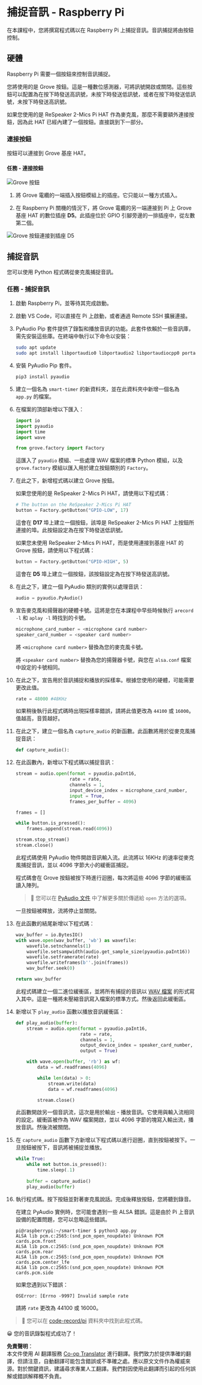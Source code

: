 <!--
CO_OP_TRANSLATOR_METADATA:
{
  "original_hash": "0ac0afcfb40cb5970ef4cb74f01c32e9",
  "translation_date": "2025-08-25T00:16:59+00:00",
  "source_file": "6-consumer/lessons/1-speech-recognition/pi-audio.md",
  "language_code": "tw"
}
-->
# 捕捉音訊 - Raspberry Pi

在本課程中，您將撰寫程式碼以在 Raspberry Pi 上捕捉音訊。音訊捕捉將由按鈕控制。

## 硬體

Raspberry Pi 需要一個按鈕來控制音訊捕捉。

您將使用的是 Grove 按鈕。這是一種數位感測器，可將訊號開啟或關閉。這些按鈕可以配置為在按下時發送高訊號，未按下時發送低訊號，或者在按下時發送低訊號，未按下時發送高訊號。

如果您使用的是 ReSpeaker 2-Mics Pi HAT 作為麥克風，那麼不需要額外連接按鈕，因為此 HAT 已經內建了一個按鈕。直接跳到下一部分。

### 連接按鈕

按鈕可以連接到 Grove 基座 HAT。

#### 任務 - 連接按鈕

![Grove 按鈕](../../../../../translated_images/grove-button.a70cfbb809a8563681003250cf5b06d68cdcc68624f9e2f493d5a534ae2da1e5.tw.png)

1. 將 Grove 電纜的一端插入按鈕模組上的插座。它只能以一種方式插入。

1. 在 Raspberry Pi 關機的情況下，將 Grove 電纜的另一端連接到 Pi 上 Grove 基座 HAT 的數位插座 **D5**。此插座位於 GPIO 引腳旁邊的一排插座中，從左數第二個。

![Grove 按鈕連接到插座 D5](../../../../../translated_images/pi-button.c7a1a4f55943341ce1baf1057658e9a205804d4131d258e820c93f951df0abf3.tw.png)

## 捕捉音訊

您可以使用 Python 程式碼從麥克風捕捉音訊。

### 任務 - 捕捉音訊

1. 啟動 Raspberry Pi，並等待其完成啟動。

1. 啟動 VS Code，可以直接在 Pi 上啟動，或者通過 Remote SSH 擴展連接。

1. PyAudio Pip 套件提供了錄製和播放音訊的功能。此套件依賴於一些音訊庫，需先安裝這些庫。在終端中執行以下命令以安裝：

    ```sh
    sudo apt update
    sudo apt install libportaudio0 libportaudio2 libportaudiocpp0 portaudio19-dev libasound2-plugins --yes 
    ```

1. 安裝 PyAudio Pip 套件。

    ```sh
    pip3 install pyaudio
    ```

1. 建立一個名為 `smart-timer` 的新資料夾，並在此資料夾中新增一個名為 `app.py` 的檔案。

1. 在檔案的頂部新增以下匯入：

    ```python
    import io
    import pyaudio
    import time
    import wave
    
    from grove.factory import Factory
    ```

    這匯入了 `pyaudio` 模組、一些處理 WAV 檔案的標準 Python 模組，以及 `grove.factory` 模組以匯入用於建立按鈕類別的 `Factory`。

1. 在此之下，新增程式碼以建立 Grove 按鈕。

    如果您使用的是 ReSpeaker 2-Mics Pi HAT，請使用以下程式碼：

    ```python
    # The button on the ReSpeaker 2-Mics Pi HAT
    button = Factory.getButton("GPIO-LOW", 17)
    ```

    這會在 **D17** 埠上建立一個按鈕，該埠是 ReSpeaker 2-Mics Pi HAT 上按鈕所連接的埠。此按鈕設定為在按下時發送低訊號。

    如果您未使用 ReSpeaker 2-Mics Pi HAT，而是使用連接到基座 HAT 的 Grove 按鈕，請使用以下程式碼：

    ```python
    button = Factory.getButton("GPIO-HIGH", 5)
    ```

    這會在 **D5** 埠上建立一個按鈕，該按鈕設定為在按下時發送高訊號。

1. 在此之下，建立一個 PyAudio 類別的實例以處理音訊：

    ```python
    audio = pyaudio.PyAudio()
    ```

1. 宣告麥克風和揚聲器的硬體卡號。這將是您在本課程中早些時候執行 `arecord -l` 和 `aplay -l` 時找到的卡號。

    ```python
    microphone_card_number = <microphone card number>
    speaker_card_number = <speaker card number>
    ```

    將 `<microphone card number>` 替換為您的麥克風卡號。

    將 `<speaker card number>` 替換為您的揚聲器卡號，與您在 `alsa.conf` 檔案中設定的卡號相同。

1. 在此之下，宣告用於音訊捕捉和播放的採樣率。根據您使用的硬體，可能需要更改此值。

    ```python
    rate = 48000 #48KHz
    ```

    如果稍後執行此程式碼時出現採樣率錯誤，請將此值更改為 `44100` 或 `16000`。值越高，音質越好。

1. 在此之下，建立一個名為 `capture_audio` 的新函數。此函數將用於從麥克風捕捉音訊：

    ```python
    def capture_audio():
    ```

1. 在此函數內，新增以下程式碼以捕捉音訊：

    ```python
    stream = audio.open(format = pyaudio.paInt16,
                        rate = rate,
                        channels = 1, 
                        input_device_index = microphone_card_number,
                        input = True,
                        frames_per_buffer = 4096)

    frames = []

    while button.is_pressed():
        frames.append(stream.read(4096))

    stream.stop_stream()
    stream.close()
    ```

    此程式碼使用 PyAudio 物件開啟音訊輸入流。此流將以 16KHz 的速率從麥克風捕捉音訊，並以 4096 字節大小的緩衝區捕捉。

    程式碼會在 Grove 按鈕被按下時進行迴圈，每次將這些 4096 字節的緩衝區讀入陣列。

    > 💁 您可以在 [PyAudio 文件](https://people.csail.mit.edu/hubert/pyaudio/docs/) 中了解更多關於傳遞給 `open` 方法的選項。

    一旦按鈕被釋放，流將停止並關閉。

1. 在此函數的結尾新增以下程式碼：

    ```python
    wav_buffer = io.BytesIO()
    with wave.open(wav_buffer, 'wb') as wavefile:
        wavefile.setnchannels(1)
        wavefile.setsampwidth(audio.get_sample_size(pyaudio.paInt16))
        wavefile.setframerate(rate)
        wavefile.writeframes(b''.join(frames))
        wav_buffer.seek(0)

    return wav_buffer
    ```

    此程式碼建立一個二進位緩衝區，並將所有捕捉的音訊以 [WAV 檔案](https://wikipedia.org/wiki/WAV) 的形式寫入其中。這是一種將未壓縮音訊寫入檔案的標準方式。然後返回此緩衝區。

1. 新增以下 `play_audio` 函數以播放音訊緩衝區：

    ```python
    def play_audio(buffer):
        stream = audio.open(format = pyaudio.paInt16,
                            rate = rate,
                            channels = 1,
                            output_device_index = speaker_card_number,
                            output = True)
    
        with wave.open(buffer, 'rb') as wf:
            data = wf.readframes(4096)
    
            while len(data) > 0:
                stream.write(data)
                data = wf.readframes(4096)
    
            stream.close()
    ```

    此函數開啟另一個音訊流，這次是用於輸出 - 播放音訊。它使用與輸入流相同的設定。緩衝區被作為 WAV 檔案開啟，並以 4096 字節的塊寫入輸出流，播放音訊。然後流被關閉。

1. 在 `capture_audio` 函數下方新增以下程式碼以進行迴圈，直到按鈕被按下。一旦按鈕被按下，音訊將被捕捉並播放。

    ```python
    while True:
        while not button.is_pressed():
            time.sleep(.1)
        
        buffer = capture_audio()
        play_audio(buffer)
    ```

1. 執行程式碼。按下按鈕並對著麥克風說話。完成後釋放按鈕，您將聽到錄音。

    在建立 PyAudio 實例時，您可能會遇到一些 ALSA 錯誤。這是由於 Pi 上音訊設備的配置問題，您可以忽略這些錯誤。

    ```output
    pi@raspberrypi:~/smart-timer $ python3 app.py 
    ALSA lib pcm.c:2565:(snd_pcm_open_noupdate) Unknown PCM cards.pcm.front
    ALSA lib pcm.c:2565:(snd_pcm_open_noupdate) Unknown PCM cards.pcm.rear
    ALSA lib pcm.c:2565:(snd_pcm_open_noupdate) Unknown PCM cards.pcm.center_lfe
    ALSA lib pcm.c:2565:(snd_pcm_open_noupdate) Unknown PCM cards.pcm.side
    ```

    如果您遇到以下錯誤：

    ```output
    OSError: [Errno -9997] Invalid sample rate
    ```

    請將 `rate` 更改為 44100 或 16000。

> 💁 您可以在 [code-record/pi](../../../../../6-consumer/lessons/1-speech-recognition/code-record/pi) 資料夾中找到此程式碼。

😀 您的音訊錄製程式成功了！

**免責聲明**：  
本文件使用 AI 翻譯服務 [Co-op Translator](https://github.com/Azure/co-op-translator) 進行翻譯。我們致力於提供準確的翻譯，但請注意，自動翻譯可能包含錯誤或不準確之處。應以原文文件作為權威來源。對於關鍵資訊，建議尋求專業人工翻譯。我們對因使用此翻譯而引起的任何誤解或錯誤解釋概不負責。